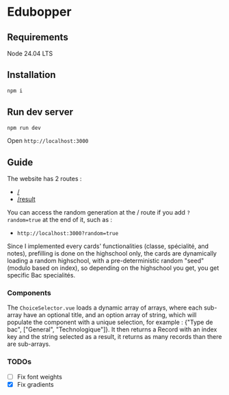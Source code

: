 # Edubopper

## Requirements

Node 24.04 LTS

## Installation

```bash
npm i
```

## Run dev server

```bash
npm run dev
```

Open `http://localhost:3000`

## Guide

The website has 2 routes :

- [/](http://localhost:3000)
- [/result](http://localhost:3000/result)

You can access the random generation at the / route if you add `?random=true` at the end of it, such as :

- `http://localhost:3000?random=true`

Since I implemented every cards' functionalities (classe, spécialité, and notes), prefilling is done on the highschool only, the cards are dynamically loading a random highschool, with a pre-deterministic random "seed" (modulo based on index), so depending on the highschool you get, you get specific Bac specialités.

### Components

The `ChoiceSelector.vue` loads a dynamic array of arrays, where each sub-array have an optional title, and an option array of string, which will populate the component with a unique selection, for example : {"Type de bac", ["General", "Technologique"]}. It then returns a Record with an index key and the string selected as a result, it returns as many records than there are sub-arrays.

### TODOs

- [ ] Fix font weights
- [x] Fix gradients
